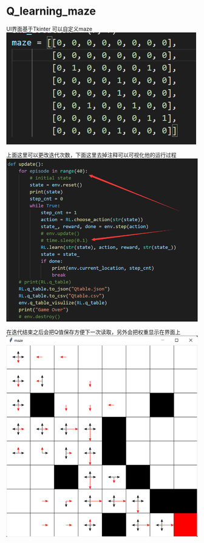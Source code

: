# Q_learning_maze
UI界面基于Tkinter
可以自定义maze
![Image text](https://raw.githubusercontent.com/qwertyinsomnia/Q_learning_maze/main/image/maze.png)

上面这里可以更改迭代次数，下面这里去掉注释可以可视化他的运行过程
![Image text](https://raw.githubusercontent.com/qwertyinsomnia/Q_learning_maze/main/image/visulize.png)

在迭代结束之后会把Q值保存方便下一次读取，另外会把权重显示在界面上
![Image text](https://raw.githubusercontent.com/qwertyinsomnia/Q_learning_maze/main/image/result.png)
